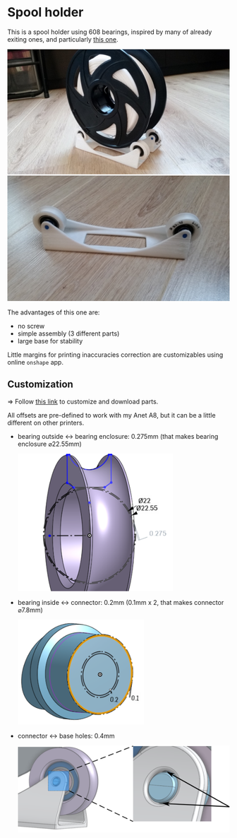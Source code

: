 # Spool holder

This is a spool holder using 608 bearings, inspired by many of already exiting ones, and particularly [this one](https://www.thingiverse.com/thing:2165694).

![](/spool_holder/images/photo1.jpg)
![](/spool_holder/images/photo2.jpg)

The advantages of this one are:
  - no screw
  - simple assembly (3 different parts)
  - large base for stability

Little margins for printing inaccuracies correction are customizables using online `onshape` app.

## Customization

=> Follow [this link](https://cad.onshape.com/documents/429ec560f9b0775764446c44/w/3f1739d9e4f00967a84325ed/e/393bb933d40276bcda64833a) to customize and download parts.

All offsets are pre-defined to work with my Anet A8, but it can be a little different on other printers.

- bearing outside <-> bearing enclosure: 0.275mm (that makes bearing enclosure ⌀22.55mm)

    ![](/spool_holder/images/bearing_outside_offset.png)

- bearing inside <-> connector: 0.2mm (0.1mm x 2, that makes connector ⌀7.8mm)

    ![](/spool_holder/images/inside_bearing_connector_offset.png)

- connector <-> base holes: 0.4mm

    ![](/spool_holder/images/outside_connector_offset.png)

